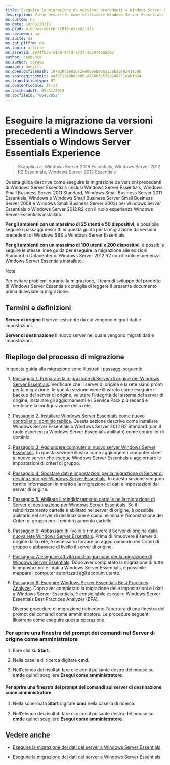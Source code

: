 ```yaml
---
title: Eseguire la migrazione da versioni precedenti a Windows Server Essentials o Windows Server Essentials Experience
description: Viene descritto come utilizzare Windows Server Essentials
ms.custom: na
ms.date: 10/03/20116
ms.prod: windows-server-2016-essentials
ms.reviewer: na
ms.suite: na
ms.tgt_pltfrm: na
ms.topic: article
ms.assetid: 2974fb3a-5150-43fd-a73f-3e5074eb5d03
author: nnamuhcs
ms.author: coreyp
manager: dongill
ms.openlocfilehash: 107a20cae83072ee0066ba0a335eb5078341e59b
ms.sourcegitcommit: eaf071249b6eb6b1a758b38579a2d87710abfb54
ms.translationtype: MT
ms.contentlocale: it-IT
ms.lasthandoff: 05/31/2019
ms.locfileid: "66432852"
---
```

# <a name="migrate-from-previous-versions-to-windows-server-essentials-or-windows-server-essentials-experience"></a>Eseguire la migrazione da versioni precedenti a Windows Server Essentials o Windows Server Essentials Experience

>Si applica a: Windows Server 2016 Essentials, Windows Server 2012 R2 Essentials, Windows Server 2012 Essentials

Questa guida descrive come eseguire la migrazione da versioni precedenti di Windows Server Essentials (inclusi Windows Server Essentials, Windows Small Business Server 2011 Standard, Windows Small Business Server 2011 Essentials, Windows e Windows Small Business Server Small Business Server 2008 e Windows Small Business Server 2003) per Windows Server Essentials o Windows Server 2012 R2 con il ruolo esperienza Windows Server Essentials installato.  
  
 **Per gli ambienti con un massimo di 25 utenti e 50 dispositivi**, è possibile seguire i passaggi descritti in questa guida per la migrazione da versioni precedenti di Windows SBS a Windows Server Essentials.  
  
 **Per gli ambienti con un massimo di 100 utenti e 200 dispositivi**, è possibile seguire le stesse linee guida per eseguire la migrazione alle edizioni Standard o Datacenter di Windows Server 2012 R2 con il ruolo esperienza Windows Server Essentials installato.  
  
> [!NOTE]
>  Per evitare problemi durante la migrazione, il team di sviluppo del prodotto di Windows Server Essentials consiglia di leggere il presente documento prima di avviare la migrazione.  
  
## <a name="terms-and-definitions"></a>Termini e definizioni  
 **Server di origine** Il server esistente da cui vengono migrati dati e impostazioni.  
  
 **Server di destinazione** Il nuovo server nel quale vengono migrati dati e impostazioni.  
  
## <a name="migration-process-summary"></a>Riepilogo del processo di migrazione  
 In questa guida alla migrazione sono illustrati i passaggi seguenti:  
  
1. [Passaggio 1: Preparare la migrazione di Server di origine per Windows Server Essentials](Step-1--Prepare-your-Source-Server-for-Windows-Server-Essentials-migration.md).  Verificare che il server di origine e la rete siano pronti per la migrazione. In questa sezione viene illustrato come eseguire il backup del server di origine, valutare l'integrità del sistema del server di origine, installare gli aggiornamenti e i Service Pack più recenti e verificare la configurazione della rete.  
  
2. [Passaggio 2: Installare Windows Server Essentials come nuovo controller di dominio replica](Step-2--Install-Windows-Server-Essentials-as-a-new-replica-domain-controller.md). Questa sezione descrive come installare Windows Server Essentials o Windows Server 2012 R2 Standard (con il ruolo esperienza Windows Server Essentials abilitato) come controller di dominio.  
  
3. [Passaggio 3: Aggiungere computer al nuovo server Windows Server Essentials](Step-3--Join-computers-to-the-new-Windows-Server-Essentials-server.md).  In questa sezione illustra come aggiungere i computer client al nuovo server che esegue Windows Server Essentials e aggiornare le impostazioni di criteri di gruppo.  
  
4. [Passaggio 4: Spostare dati e impostazioni per la migrazione di Server di destinazione per Windows Server Essentials](Step-4--Move-settings-and-data-to-the-Destination-Server-for-Windows-Server-Essentials-migration.md).  In questa sezione vengono fornite informazioni in merito alla migrazione di dati e impostazioni dal server di origine.  
  
5. [Passaggio 5: Abilitare il reindirizzamento cartelle nella migrazione di Server di destinazione per Windows Server Essentials](Step-5--Enable-folder-redirection-on-the-Destination-Server-for-Windows-Server-Essentials-migration.md).  Se il reindirizzamento cartelle è abilitato nel server di origine, è possibile abilitarlo nel server di destinazione e quindi eliminare l'impostazione dei Criteri di gruppo per il reindirizzamento cartelle.  
  
6. [Passaggio 6: Abbassare di livello e rimuovere il Server di origine dalla nuova rete Windows Server Essentials](Step-6--Demote-and-remove-the-Source-Server-from-the-new-Windows-Server-Essentials-network.md).  Prima di rimuovere il server di origine dalla rete, è necessario forzare un aggiornamento dei Criteri di gruppo e abbassare di livello il server di origine.  
  
7. [Passaggio 7: Eseguire attività post-migrazione per la migrazione di Windows Server Essentials](Step-7--Perform-post-migration-tasks-for-the-Windows-Server-Essentials-migration.md).  Dopo aver completato la migrazione di tutte le impostazioni e i dati a Windows Server Essentials, è possibile mappare i computer autorizzati agli account utente.  
  
8. [Passaggio 8: Eseguire Windows Server Essentials Best Practices Analyzer](Step-8--Run-the-Windows-Server-Essentials-Best-Practices-Analyzer.md).  Dopo aver completato la migrazione delle impostazioni e i dati a Windows Server Essentials, è consigliabile eseguire Windows Server Essentials Best Practices Analyzer (BPA).  
  
   Diverse procedure di migrazione richiedono l'apertura di una finestra del prompt dei comandi come amministratore. Le procedure seguenti illustrano come eseguire questa operazione.  
  
###  <a name="BKMK_OpenACommandPromptAsAdmin"></a> Per aprire una finestra del prompt dei comandi nel Server di origine come amministratore  
  
1.  Fare clic su **Start**.  
  
2.  Nella casella di ricerca digitare **cmd**.  
  
3.  Nell'elenco dei risultati fare clic con il pulsante destro del mouse su **cmd**e quindi scegliere **Esegui come amministratore**.  
  
#### <a name="to-open-a-command-prompt-window-on-the-destination-server-as-an-administrator"></a>Per aprire una finestra del prompt dei comandi sul server di destinazione come amministratore  
  
1.  Nella schermata **Start** digitare **cmd** nella casella di ricerca.  
  
2.  Nell'elenco dei risultati fare clic con il pulsante destro del mouse su **cmd**e quindi scegliere **Esegui come amministratore**.  
  
## <a name="see-also"></a>Vedere anche  
  
-   [Eseguire la migrazione dei dati del server a Windows Server Essentials](Migrate-Server-Data-to-Windows-Server-Essentials.md)

-   [Eseguire la migrazione dei dati del server a Windows Server Essentials](../migrate/Migrate-Server-Data-to-Windows-Server-Essentials.md)

